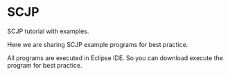 # SCJP
SCJP tutorial with examples.

Here we are sharing SCJP example programs for best practice.

All programs are executed in Eclipse IDE. So you can download execute the program for best practice. 
